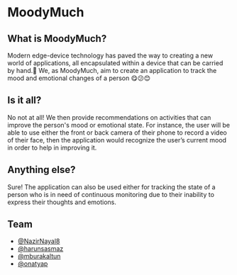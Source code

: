 # MoodyMuch

## What is MoodyMuch?
Modern edge-device technology has paved the way to creating a new world of applications, all encapsulated within a device that can be carried by hand.📱 We, as MoodyMuch, aim to create an application to track the mood and emotional changes of a person 😋😕😊

## Is it all?
No not at all! We then provide recommendations on activities that can improve the person's mood or emotional state. For instance, the user will be able to use either the front or back camera of their phone to record a video of their face, then the application would recognize the user’s current mood in order to help in improving it.

## Anything else?
Sure! The application can also be used either for tracking the state of a person who is in need of continuous monitoring due to their inability to express their thoughts and emotions.

## Team
* [@NazirNayal8](https://github.com/NazirNayal8)
* [@harunsasmaz](https://github.com/harunsasmaz)
* [@mburakaltun](https://github.com/mburakaltun)
* [@onatyap](https://github.com/onatyap)


